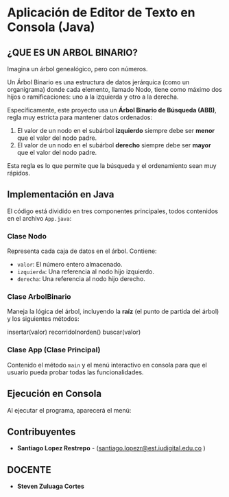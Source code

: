 
# Aplicación de Editor de Texto en Consola (Java)

## ¿QUE ES UN ARBOL BINARIO?
Imagina un árbol genealógico, pero con números.

Un Árbol Binario es una estructura de datos jerárquica (como un organigrama) donde cada elemento, llamado Nodo, tiene como máximo dos hijos o ramificaciones: uno a la izquierda y otro a la derecha.

Específicamente, este proyecto usa un **Árbol Binario de Búsqueda (ABB)**, regla muy estricta para mantener datos ordenados:

1.  El valor de un nodo en el subárbol **izquierdo** siempre debe ser **menor** que el valor del nodo padre.
2.  El valor de un nodo en el subárbol **derecho** siempre debe ser **mayor** que el valor del nodo padre.

Esta regla es lo que permite que la búsqueda y el ordenamiento sean muy rápidos.

## Implementación en Java

El código está dividido en tres componentes principales, todos contenidos en el archivo `App.java`:

### Clase Nodo
Representa cada caja de datos en el árbol. Contiene:
* `valor`: El número entero almacenado.
* `izquierda`: Una referencia al nodo hijo izquierdo.
* `derecha`: Una referencia al nodo hijo derecho.

### Clase ArbolBinario
Maneja la lógica del árbol, incluyendo la **raíz** (el punto de partida del árbol) y los siguientes métodos:

insertar(valor)
recorridoInorden()
buscar(valor)

### Clase App (Clase Principal)
Contenido el método `main` y el menú interactivo en consola para que el usuario pueda probar todas las funcionalidades.


## Ejecución en Consola

Al ejecutar el programa, aparecerá el menú:



## Contribuyentes
* **Santiago Lopez Restrepo** - (santiago.lopezr@est.iudigital.edu.co )

## DOCENTE

* **Steven Zuluaga Cortes** 


